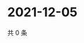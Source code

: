 # 2021-12-05

共 0 条

<!-- BEGIN WEIBO -->
<!-- 最后更新时间 Sun Dec 05 2021 08:51:54 GMT+0800 (China Standard Time) -->

<!-- END WEIBO -->
